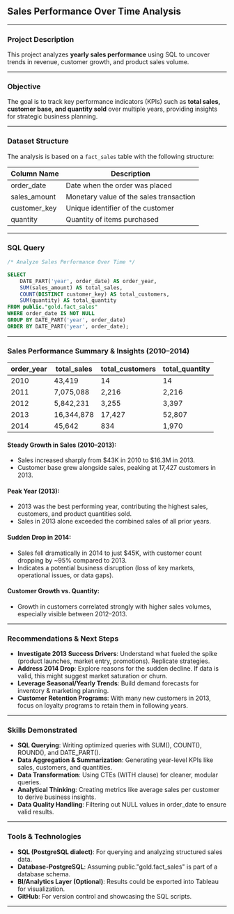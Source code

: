 
## Sales Performance Over Time Analysis
--- 


###  Project Description
This project analyzes **yearly sales performance** using SQL to uncover trends in revenue, customer growth, and product sales volume.


---


### Objective
The goal is to track key performance indicators (KPIs) such as **total sales, customer base, and quantity sold** over multiple years, providing insights for strategic business planning.


---



### Dataset Structure
The analysis is based on a `fact_sales` table with the following structure:

| Column Name     | Description                                |
|-----------------|--------------------------------------------|
| order_date      | Date when the order was placed             |
| sales_amount    | Monetary value of the sales transaction    |
| customer_key    | Unique identifier of the customer          |
| quantity        | Quantity of items purchased                |



---

### SQL Query
```sql
/* Analyze Sales Performance Over Time */

SELECT 
    DATE_PART('year', order_date) AS order_year,
    SUM(sales_amount) AS total_sales,
    COUNT(DISTINCT customer_key) AS total_customers,
    SUM(quantity) AS total_quantity
FROM public."gold.fact_sales"
WHERE order_date IS NOT NULL
GROUP BY DATE_PART('year', order_date)
ORDER BY DATE_PART('year', order_date);
```


---



### Sales Performance Summary & Insights (2010–2014) 

| order_year | total_sales | total_customers | total_quantity |
|------------|-------------|-----------------|----------------|
| 2010       | 43,419      | 14              | 14             |
| 2011       | 7,075,088   | 2,216           | 2,216          |
| 2012       | 5,842,231   | 3,255           | 3,397          |
| 2013       | 16,344,878  | 17,427          | 52,807         |
| 2014       | 45,642      | 834             | 1,970          |

#### **Steady Growth in Sales (2010–2013):**
- Sales increased sharply from $43K in 2010 to $16.3M in 2013.
- Customer base grew alongside sales, peaking at 17,427 customers in 2013.
#### **Peak Year (2013):**
- 2013 was the best performing year, contributing the highest sales, customers, and product quantities sold.
- Sales in 2013 alone exceeded the combined sales of all prior years.
#### **Sudden Drop in 2014:**
- Sales fell dramatically in 2014 to just $45K, with customer count dropping by ~95% compared to 2013.
- Indicates a potential business disruption (loss of key markets, operational issues, or data gaps).
#### **Customer Growth vs. Quantity:**
- Growth in customers correlated strongly with higher sales volumes, especially visible between 2012–2013.


---



### Recommendations & Next Steps
- **Investigate 2013 Success Drivers**: Understand what fueled the spike (product launches, market entry, promotions). Replicate strategies.
- **Address 2014 Drop**: Explore reasons for the sudden decline. If data is valid, this might suggest market saturation or churn.
- **Leverage Seasonal/Yearly Trends**: Build demand forecasts for inventory & marketing planning.
- **Customer Retention Programs**: With many new customers in 2013, focus on loyalty programs to retain them in following years.


---



### Skills Demonstrated
- **SQL Querying**: Writing optimized queries with SUM(), COUNT(), ROUND(), and DATE_PART().
- **Data Aggregation & Summarization**: Generating year-level KPIs like sales, customers, and quantities.
- **Data Transformation**: Using CTEs (WITH clause) for cleaner, modular queries.
- **Analytical Thinking**: Creating metrics like average sales per customer to derive business insights.
- **Data Quality Handling**:  Filtering out NULL values in order_date to ensure valid results.


---



### Tools & Technologies
- **SQL (PostgreSQL dialect)**: For querying and analyzing structured sales data.
- **Database-PostgreSQL**: Assuming public."gold.fact_sales" is part of a database schema.
- **BI/Analytics Layer (Optional)**: Results could be exported into Tableau for visualization.
- **GitHub**: For version control and showcasing the SQL scripts.


---
